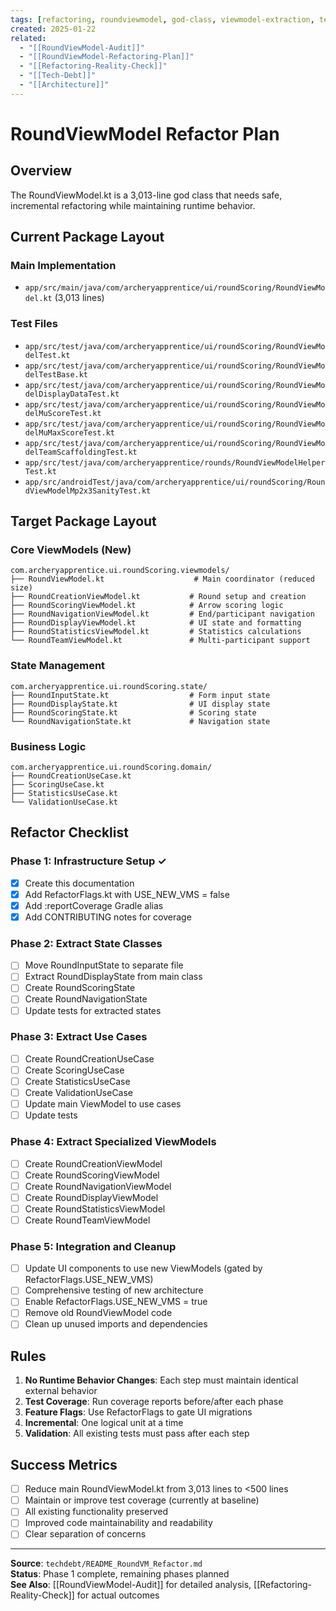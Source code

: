 ```yaml
---
tags: [refactoring, roundviewmodel, god-class, viewmodel-extraction, tech-debt, checklist]
created: 2025-01-22
related:
  - "[[RoundViewModel-Audit]]"
  - "[[RoundViewModel-Refactoring-Plan]]"
  - "[[Refactoring-Reality-Check]]"
  - "[[Tech-Debt]]"
  - "[[Architecture]]"
---
```


# RoundViewModel Refactor Plan

## Overview
The RoundViewModel.kt is a 3,013-line god class that needs safe, incremental refactoring while maintaining runtime behavior.

## Current Package Layout

### Main Implementation
- `app/src/main/java/com/archeryapprentice/ui/roundScoring/RoundViewModel.kt` (3,013 lines)

### Test Files
- `app/src/test/java/com/archeryapprentice/ui/roundScoring/RoundViewModelTest.kt`
- `app/src/test/java/com/archeryapprentice/ui/roundScoring/RoundViewModelTestBase.kt`
- `app/src/test/java/com/archeryapprentice/ui/roundScoring/RoundViewModelDisplayDataTest.kt`
- `app/src/test/java/com/archeryapprentice/ui/roundScoring/RoundViewModelMuScoreTest.kt`
- `app/src/test/java/com/archeryapprentice/ui/roundScoring/RoundViewModelMuMaxScoreTest.kt`
- `app/src/test/java/com/archeryapprentice/ui/roundScoring/RoundViewModelTeamScaffoldingTest.kt`
- `app/src/test/java/com/archeryapprentice/rounds/RoundViewModelHelperTest.kt`
- `app/src/androidTest/java/com/archeryapprentice/ui/roundScoring/RoundViewModelMp2x3SanityTest.kt`

## Target Package Layout

### Core ViewModels (New)
```
com.archeryapprentice.ui.roundScoring.viewmodels/
├── RoundViewModel.kt                    # Main coordinator (reduced size)
├── RoundCreationViewModel.kt           # Round setup and creation
├── RoundScoringViewModel.kt            # Arrow scoring logic
├── RoundNavigationViewModel.kt         # End/participant navigation
├── RoundDisplayViewModel.kt            # UI state and formatting
├── RoundStatisticsViewModel.kt         # Statistics calculations
└── RoundTeamViewModel.kt               # Multi-participant support
```

### State Management
```
com.archeryapprentice.ui.roundScoring.state/
├── RoundInputState.kt                  # Form input state
├── RoundDisplayState.kt                # UI display state
├── RoundScoringState.kt                # Scoring state
└── RoundNavigationState.kt             # Navigation state
```

### Business Logic
```
com.archeryapprentice.ui.roundScoring.domain/
├── RoundCreationUseCase.kt
├── ScoringUseCase.kt
├── StatisticsUseCase.kt
└── ValidationUseCase.kt
```

## Refactor Checklist

### Phase 1: Infrastructure Setup ✓
- [x] Create this documentation
- [x] Add RefactorFlags.kt with USE_NEW_VMS = false
- [x] Add :reportCoverage Gradle alias
- [x] Add CONTRIBUTING notes for coverage

### Phase 2: Extract State Classes
- [ ] Move RoundInputState to separate file
- [ ] Extract RoundDisplayState from main class
- [ ] Create RoundScoringState
- [ ] Create RoundNavigationState
- [ ] Update tests for extracted states

### Phase 3: Extract Use Cases
- [ ] Create RoundCreationUseCase
- [ ] Create ScoringUseCase
- [ ] Create StatisticsUseCase
- [ ] Create ValidationUseCase
- [ ] Update main ViewModel to use cases
- [ ] Update tests

### Phase 4: Extract Specialized ViewModels
- [ ] Create RoundCreationViewModel
- [ ] Create RoundScoringViewModel
- [ ] Create RoundNavigationViewModel
- [ ] Create RoundDisplayViewModel
- [ ] Create RoundStatisticsViewModel
- [ ] Create RoundTeamViewModel

### Phase 5: Integration and Cleanup
- [ ] Update UI components to use new ViewModels (gated by RefactorFlags.USE_NEW_VMS)
- [ ] Comprehensive testing of new architecture
- [ ] Enable RefactorFlags.USE_NEW_VMS = true
- [ ] Remove old RoundViewModel code
- [ ] Clean up unused imports and dependencies

## Rules

1. **No Runtime Behavior Changes**: Each step must maintain identical external behavior
2. **Test Coverage**: Run coverage reports before/after each phase
3. **Feature Flags**: Use RefactorFlags to gate UI migrations
4. **Incremental**: One logical unit at a time
5. **Validation**: All existing tests must pass after each step

## Success Metrics

- [ ] Reduce main RoundViewModel.kt from 3,013 lines to <500 lines
- [ ] Maintain or improve test coverage (currently at baseline)
- [ ] All existing functionality preserved
- [ ] Improved code maintainability and readability
- [ ] Clear separation of concerns

---

**Source**: `techdebt/README_RoundVM_Refactor.md`  
**Status**: Phase 1 complete, remaining phases planned  
**See Also**: [[RoundViewModel-Audit]] for detailed analysis, [[Refactoring-Reality-Check]] for actual outcomes
